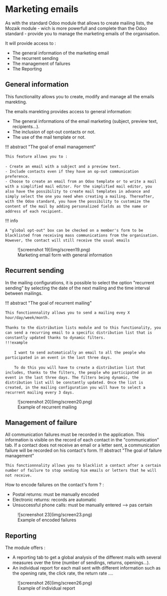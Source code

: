 # Marketing emails

As with the standard Odoo module that allows to create mailing lists, the Mozaik module - wich is more powerfull and complete than the Odoo standard - provide you to manage the marketing emails of the organisation.

It will provide access to :

- The general information of the marketing email
- The recurrent sending
- The management of failures
- The Reporting

## General information

This functionality allows you to create, modify and manage all the emails marekting.

The emails marekting provides access to general information:

- The general informations of the email marketing (subject, preview text, recipients...).
- The inclusion of opt-out contacts or not.
- The use of the mail template or not. 

!!! abstract "The goal of email management"

    This feature allows you to :
    
    - Create an email with a subject and a preview text.
    - Include contacts even if they have an op-out communication preference.
    - Choose to create an email from an Odoo template or to write a mail with a simplified mail editor. For the simplified mail editor, you also have the possibility to create mail templates in advance and simply select the one you need when creating a mailing. Thereafter, with the Odoo standard, you have the possibility to customize the content of the mail by adding personalized fields as the name or address of each recipient.

!!! info 

    A "global opt-out" box can be checked on a member's form to be blacklisted from receiving mass communications from the organisation. However, the contact will still receive the usual emails

<figure markdown>
![screenshot 19](img/screen19.png)
 <figcaption>Marketing email form with general information</figcaption>
</figure>

## Recurrent sending

In the mailing configurations, it is possible to select the option "recurrent sending" by selecting the date of the next mailing and the time interval between mailings.

!!! abstract "The goal of recurrent mailing"

    This fonctionnnality allows you to send a mailing evey X hour/day/week/month. 
    
    Thanks to the distribution lists module and to this functionality, you can send a recurring email to a specific distribution list that is constantly updated thanks to dynamic filters.
    !!!example 

        I want to send automatically an email to all the people who participated in an event in the last three days. 

        To do this you will have to create a distribution list that includes, thanks to the filters, the people who participated in an event in the last three days. The filters being dynamic, the distribution list will be constantly updated. Once the list is created, in the mailing configuration you will have to select a recurrent mailing every 3 days.

<figure markdown>
![screenshot 20](img/screen20.png)
 <figcaption>Example of recurrent mailing</figcaption>
</figure>  

## Management of failure

All communication failures must be recorded in the application. This information is visible on the record of each contact in the "communication" tab. If a contact does not receive an email or a letter sent, a communication failure will be recorded on his contact's form.
!!! abstract "The goal of failure management"

    This fonctionnnality allows you to blacklist a contact after a certain number of failure to stop sending him emails or letters that he will not receive.

How to encode failures on the  contact's form ? :

- Postal returns: must be manually encoded 
- Electronic returns: records are automatic
- Unsuccessful phone calls: must be manually entered --> pas certain 

<figure markdown>
![screenshot 23](img/screen23.png)
 <figcaption>Example of encoded failures</figcaption>
</figure>  

## Reporting

The module offers :

- A reporting tab to get a global analysis of the different mails with several measures over the time (number of sendings, returns, openings...).
- An individual report for each mail sent with different information such as the opening rate, the click rate, the return rate ....

<figure markdown>
![screenshot 26](img/screen26.png)
 <figcaption>Example of individual report</figcaption>
</figure>  